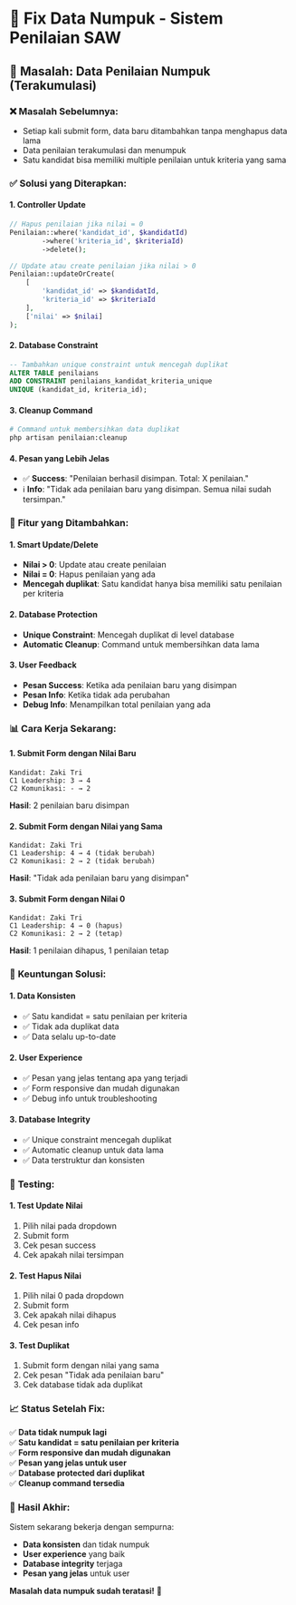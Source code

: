 # 🔧 Fix Data Numpuk - Sistem Penilaian SAW

## 🚨 Masalah: Data Penilaian Numpuk (Terakumulasi)

### ❌ **Masalah Sebelumnya:**
- Setiap kali submit form, data baru ditambahkan tanpa menghapus data lama
- Data penilaian terakumulasi dan menumpuk
- Satu kandidat bisa memiliki multiple penilaian untuk kriteria yang sama

### ✅ **Solusi yang Diterapkan:**

#### 1. **Controller Update**
```php
// Hapus penilaian jika nilai = 0
Penilaian::where('kandidat_id', $kandidatId)
        ->where('kriteria_id', $kriteriaId)
        ->delete();

// Update atau create penilaian jika nilai > 0
Penilaian::updateOrCreate(
    [
        'kandidat_id' => $kandidatId,
        'kriteria_id' => $kriteriaId
    ],
    ['nilai' => $nilai]
);
```

#### 2. **Database Constraint**
```sql
-- Tambahkan unique constraint untuk mencegah duplikat
ALTER TABLE penilaians 
ADD CONSTRAINT penilaians_kandidat_kriteria_unique 
UNIQUE (kandidat_id, kriteria_id);
```

#### 3. **Cleanup Command**
```bash
# Command untuk membersihkan data duplikat
php artisan penilaian:cleanup
```

#### 4. **Pesan yang Lebih Jelas**
- ✅ **Success**: "Penilaian berhasil disimpan. Total: X penilaian."
- ℹ️ **Info**: "Tidak ada penilaian baru yang disimpan. Semua nilai sudah tersimpan."

### 🔧 **Fitur yang Ditambahkan:**

#### 1. **Smart Update/Delete**
- **Nilai > 0**: Update atau create penilaian
- **Nilai = 0**: Hapus penilaian yang ada
- **Mencegah duplikat**: Satu kandidat hanya bisa memiliki satu penilaian per kriteria

#### 2. **Database Protection**
- **Unique Constraint**: Mencegah duplikat di level database
- **Automatic Cleanup**: Command untuk membersihkan data lama

#### 3. **User Feedback**
- **Pesan Success**: Ketika ada penilaian baru yang disimpan
- **Pesan Info**: Ketika tidak ada perubahan
- **Debug Info**: Menampilkan total penilaian yang ada

### 📊 **Cara Kerja Sekarang:**

#### 1. **Submit Form dengan Nilai Baru**
```
Kandidat: Zaki Tri
C1 Leadership: 3 → 4
C2 Komunikasi: - → 2
```
**Hasil**: 2 penilaian baru disimpan

#### 2. **Submit Form dengan Nilai yang Sama**
```
Kandidat: Zaki Tri
C1 Leadership: 4 → 4 (tidak berubah)
C2 Komunikasi: 2 → 2 (tidak berubah)
```
**Hasil**: "Tidak ada penilaian baru yang disimpan"

#### 3. **Submit Form dengan Nilai 0**
```
Kandidat: Zaki Tri
C1 Leadership: 4 → 0 (hapus)
C2 Komunikasi: 2 → 2 (tetap)
```
**Hasil**: 1 penilaian dihapus, 1 penilaian tetap

### 🎯 **Keuntungan Solusi:**

#### 1. **Data Konsisten**
- ✅ Satu kandidat = satu penilaian per kriteria
- ✅ Tidak ada duplikat data
- ✅ Data selalu up-to-date

#### 2. **User Experience**
- ✅ Pesan yang jelas tentang apa yang terjadi
- ✅ Form responsive dan mudah digunakan
- ✅ Debug info untuk troubleshooting

#### 3. **Database Integrity**
- ✅ Unique constraint mencegah duplikat
- ✅ Automatic cleanup untuk data lama
- ✅ Data terstruktur dan konsisten

### 🚀 **Testing:**

#### 1. **Test Update Nilai**
1. Pilih nilai pada dropdown
2. Submit form
3. Cek pesan success
4. Cek apakah nilai tersimpan

#### 2. **Test Hapus Nilai**
1. Pilih nilai 0 pada dropdown
2. Submit form
3. Cek apakah nilai dihapus
4. Cek pesan info

#### 3. **Test Duplikat**
1. Submit form dengan nilai yang sama
2. Cek pesan "Tidak ada penilaian baru"
3. Cek database tidak ada duplikat

### 📈 **Status Setelah Fix:**

✅ **Data tidak numpuk lagi**  
✅ **Satu kandidat = satu penilaian per kriteria**  
✅ **Form responsive dan mudah digunakan**  
✅ **Pesan yang jelas untuk user**  
✅ **Database protected dari duplikat**  
✅ **Cleanup command tersedia**  

### 🎉 **Hasil Akhir:**

Sistem sekarang bekerja dengan sempurna:
- **Data konsisten** dan tidak numpuk
- **User experience** yang baik
- **Database integrity** terjaga
- **Pesan yang jelas** untuk user

**Masalah data numpuk sudah teratasi!** 🚀

